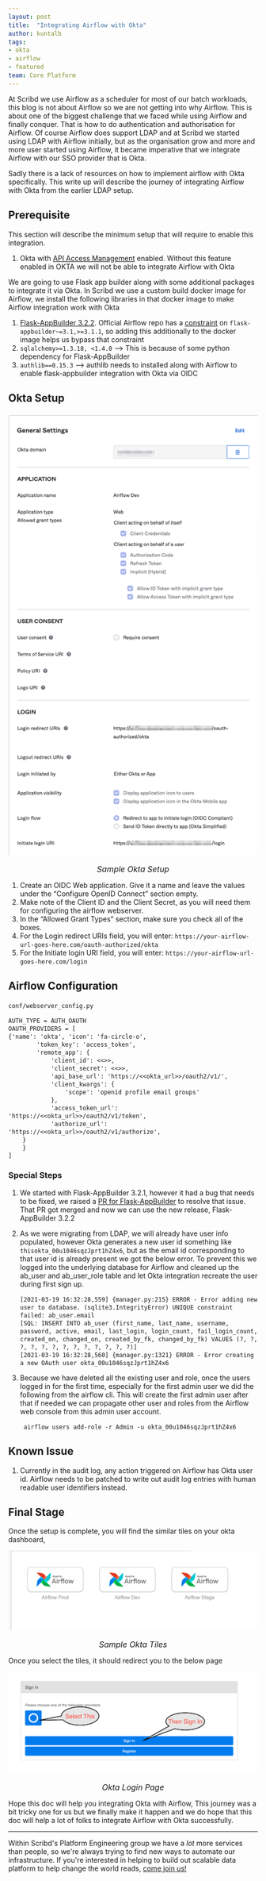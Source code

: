 ```yaml
---
layout: post
title:  "Integrating Airflow with Okta"
author: kuntalb
tags:
- okta
- airflow
- featured
team: Core Platform
---
```



At Scribd we use Airflow as a scheduler for most of our batch workloads, 
this blog is not about Airflow so we are not getting into why Airflow. 
This is about one of the biggest challenge that we faced while using Airflow and finally conquer. 
That is how to do authentication and authorisation for Airflow. 
Of course Airflow does support LDAP and at Scribd we started using LDAP with Airflow initially, 
but as the organisation grow and more and more user started using Airflow, 
it became imperative that we integrate Airflow with our SSO provider that is Okta. 

Sadly there is a lack of resources on how to implement airflow with Okta specifically. 
This write up will describe the journey of integrating Airflow with Okta from the earlier LDAP setup.


## Prerequisite
This section will describe the minimum setup that will require to enable this integration. 
1. Okta with [API Access Management](https://developer.okta.com/docs/concepts/api-access-management/) enabled. 
Without this feature enabled in OKTA we will not be able to integrate Airflow with Okta

We are going to use Flask app builder along with some additional packages to integrate it via Okta.
In Scribd we use a custom build docker image for Airflow, we install the following libraries in that docker image to make Airflow integration work with Okta
1. [Flask-AppBuilder
   3.2.2](https://github.com/dpgaspar/Flask-AppBuilder/tree/v3.2.2). Official
   Airflow repo has a
   [constraint](https://github.com/apache/airflow/blob/master/setup.cfg#L97) on
   `flask-appbuilder~=3.1,>=3.1.1`, so adding this additionally to the docker image helps us bypass that constraint
1. `sqlalchemy>=1.3.18, <1.4.0` --> This is because of some python dependency for Flask-AppBuilder
1. `authlib==0.15.3` --> authlib needs to installed along with Airflow to enable flask-appbuilder integration with Okta via OIDC

## Okta Setup

![Sample Okta Setup](/post-images/2021-04-okta-airflow/sample-okta-setup.png)
<font size="3"><center><i>Sample Okta Setup </i></center></font>

1. Create an OIDC Web application. Give it a name and leave the values under the “Configure OpenID Connect” section empty.
1. Make note of the Client ID and the Client Secret, as you will need them for configuring the airflow webserver.
1. In the “Allowed Grant Types” section, make sure you check all of the boxes.
1. For the Login redirect URIs field, you will enter: `https://your-airflow-url-goes-here.com/oauth-authorized/okta`
1. For the Initiate login URI field, you will enter: `https://your-airflow-url-goes-here.com/login`

## Airflow Configuration

`conf/webserver_config.py`

    AUTH_TYPE = AUTH_OAUTH
    OAUTH_PROVIDERS = [
    {'name': 'okta', 'icon': 'fa-circle-o',
            'token_key': 'access_token',
            'remote_app': {
                'client_id': <<>>,
                'client_secret': <<>>,
                'api_base_url': 'https://<<okta_url>>/oauth2/v1/',
                'client_kwargs': {
                    'scope': 'openid profile email groups'
                },
                'access_token_url': 'https://<<okta_url>>/oauth2/v1/token',
                'authorize_url': 'https://<<okta_url>>/oauth2/v1/authorize',
        }
        }
    ]

### Special Steps

1. We started with Flask-AppBuilder 3.2.1, however it had a bug that needs to
   be fixed, we raised a [PR for Flask-AppBuilder](https://github.com/dpgaspar/Flask-AppBuilder/pull/1589) to resolve that issue. That PR got merged and now we can use the new release, Flask-AppBuilder 3.2.2

2. As we were migrating from LDAP, we will already have user info populated,
   however Okta generates a new user id something like
   `thisokta_00u1046sqzJprt1hZ4x6`, but as the email id corresponding to that
   user id is already present we got the below error. To prevent this we logged
   into the underlying database for Airflow and cleaned up the ab_user and
   ab_user_role table and let Okta integration recreate the user during first
   sign up.

    ```
    [2021-03-19 16:32:28,559] {manager.py:215} ERROR - Error adding new user to database. (sqlite3.IntegrityError) UNIQUE constraint failed: ab_user.email
    [SQL: INSERT INTO ab_user (first_name, last_name, username, password, active, email, last_login, login_count, fail_login_count, created_on, changed_on, created_by_fk, changed_by_fk) VALUES (?, ?, ?, ?, ?, ?, ?, ?, ?, ?, ?, ?, ?)]
    [2021-03-19 16:32:28,560] {manager.py:1321} ERROR - Error creating a new OAuth user okta_00u1046sqzJprt1hZ4x6
    ```
3. Because we have deleted all the existing user and role, once the users logged in for the first time,
   especially for the first admin user we did the following from the airflow cli. 
   This will create the first admin user after that if needed we can propagate other user and roles from the Airflow web console from this admin user account.
    ```
     airflow users add-role -r Admin -u okta_00u1046sqzJprt1hZ4x6
    ```

## Known Issue

1. Currently in the audit log, any action triggered on Airflow has Okta user id. Airflow needs to be patched to write out audit log entries with human readable user identifiers instead.

## Final Stage

Once the setup is complete, you will find the similar tiles on your okta dashboard,

![Sample Okta Tiles](/post-images/2021-04-okta-airflow/okta-tiles.png)
<font size="3"><center><i>Sample Okta Tiles </i></center></font>

Once you select the tiles, it should redirect you to the below page

![Sample Okta Login Page](/post-images/2021-04-okta-airflow/airflow-login.png)
<font size="3"><center><i>Okta Login Page </i></center></font>

Hope this doc will help you integrating Okta with Airflow, This journey was a bit tricky one for us but we finally make it happen and we do hope that this doc will help a lot of folks to integrate Airflow with Okta successfully.

---

Within Scribd's Platform Engineering group we have a *lot* more services than
people, so we're always trying to find new ways to automate our infrastructure.
If you're interested in helping to build out scalable data platform to help
change the world reads, [come join us!](/careers/#open-positions)
